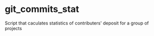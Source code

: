 # git_commits_stat
Script that caculates statistics of contributers' deposit for a group of projects
